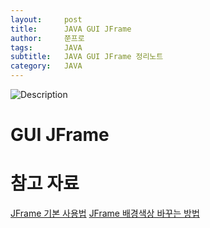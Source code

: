 ```yaml
---
layout:     post
title:      JAVA GUI JFrame
author:     쭌프로
tags:       JAVA
subtitle:   JAVA GUI JFrame 정리노트
category:   JAVA
---
```


<!-- Start Writing Below in Markdown -->

![Description](https://alalstjr.github.io/jjunpro.github.io/img/java_bg.png)

# GUI JFrame

# 참고 자료

<a href="https://programmingsummaries.tistory.com/61">JFrame 기본 사용법</a>
<a href="https://creon.tistory.com/243">JFrame 배경색상 바꾸는 방법</a>
